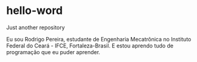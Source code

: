 # hello-word
Just another repository

Eu sou Rodrigo Pereira, estudante de Engenharia Mecatrônica no Instituto Federal do Ceará - IFCE, Fortaleza-Brasil. E estou aprendo tudo de programação que eu puder aprender. 
